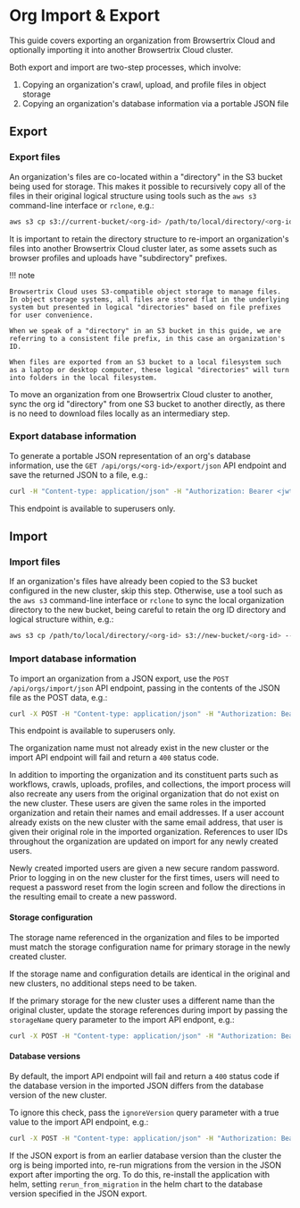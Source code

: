 # Org Import & Export

This guide covers exporting an organization from Browsertrix Cloud and optionally importing it into another Browsertrix Cloud cluster.

Both export and import are two-step processes, which involve:

1. Copying an organization's crawl, upload, and profile files in object storage
2. Copying an organization's database information via a portable JSON file

## Export

### Export files

An organization's files are co-located within a "directory" in the S3 bucket being used for storage. This makes it possible to recursively copy all of the files in their original logical structure using tools such as the `aws s3` command-line interface or `rclone`, e.g.:

```sh
aws s3 cp s3://current-bucket/<org-id> /path/to/local/directory/<org-id> --recursive --endpoint=https://ams3.digitaloceanspaces.com
```

It is important to retain the directory structure to re-import an organization's files into another Browsertrix Cloud cluster later, as some assets such as browser profiles and uploads  have "subdirectory" prefixes.

!!! note

    Browsertrix Cloud uses S3-compatible object storage to manage files. In object storage systems, all files are stored flat in the underlying system but presented in logical "directories" based on file prefixes for user convenience.

    When we speak of a "directory" in an S3 bucket in this guide, we are referring to a consistent file prefix, in this case an organization's ID.

    When files are exported from an S3 bucket to a local filesystem such as a laptop or desktop computer, these logical "directories" will turn into folders in the local filesystem.

To move an organization from one Browsertrix Cloud cluster to another, sync the org id "directory" from one S3 bucket to another directly, as there is no need to download files locally as an intermediary step.

### Export database information

To generate a portable JSON representation of an org's database information, use the `GET /api/orgs/<org-id>/export/json` API endpoint and save the returned JSON to a file, e.g.:

```sh
curl -H "Content-type: application/json" -H "Authorization: Bearer <jwt token>" https://app.browsertrix.com/api/orgs/<org-id>/export/json > org-export.json
```

This endpoint is available to superusers only.

## Import

### Import files

If an organization's files have already been copied to the S3 bucket configured in the new cluster, skip this step. Otherwise, use a tool such as the `aws s3` command-line interface or `rclone` to sync the local organization directory to the new bucket, being careful to retain the org ID directory and logical structure within, e.g.:

```sh
aws s3 cp /path/to/local/directory/<org-id> s3://new-bucket/<org-id> --recursive
```

### Import database information

To import an organization from a JSON export, use the `POST /api/orgs/import/json` API endpoint, passing in the contents of the JSON file as the POST data, e.g.:

```sh
curl -X POST -H "Content-type: application/json" -H "Authorization: Bearer <jwt token>" --data-binary "@org-export.json" https://app.browsertrix.com/api/orgs/import/json
```

This endpoint is available to superusers only.

The organization name must not already exist in the new cluster or the import API endpoint will fail and return a `400` status code.

In addition to importing the organization and its constituent parts such as workflows, crawls, uploads, profiles, and collections, the import process will also recreate any users from the original organization that do not exist on the new cluster. These users are given the same roles in the imported organization and retain their names and email addresses. If a user account already exists on the new cluster with the same email address, that user is given their original role in the imported organization. References to user IDs throughout the organization are updated on import for any newly created users.

Newly created imported users are given a new secure random password. Prior to logging in on the new cluster for the first times, users will need to request a password reset from the login screen and follow the directions in the resulting email to create a new password.

#### Storage configuration

The storage name referenced in the organization and files to be imported must match the storage configuration name for primary storage in the newly created cluster.

If the storage name and configuration details are identical in the original and new clusters, no additional steps need to be taken.

If the primary storage for the new cluster uses a different name than the original cluster, update the storage references during import by passing the `storageName` query parameter to the import API endpont, e.g.:

```sh
curl -X POST -H "Content-type: application/json" -H "Authorization: Bearer <jwt token>" --data-binary "@org-export.json" https://app.browsertrix.com/api/orgs/import/json?storageName=newname
```

#### Database versions

By default, the import API endpoint will fail and return a `400` status code if the database version in the imported JSON differs from the database version of the new cluster.

To ignore this check, pass the `ignoreVersion` query parameter with a true value to the import API endpoint, e.g.:

```sh
curl -X POST -H "Content-type: application/json" -H "Authorization: Bearer <jwt token>" --data-binary "@org-export.json" https://app.browsertrix.com/api/orgs/import/json?ignoreVersion=true
```

If the JSON export is from an earlier database version than the cluster the org is being imported into, re-run migrations from the version in the JSON export after importing the org. To do this, re-install the application with helm, setting `rerun_from_migration` in the helm chart to the database version specified in the JSON export.

